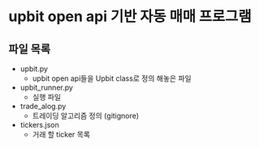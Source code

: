 # upbit open api 기반 자동 매매 프로그램
## 파일 목록
- upbit.py
  - upbit open api들을 Upbit class로 정의 해놓은 파일
- upbit_runner.py
  - 실행 파일
- trade_alog.py
  - 트레이딩 알고리즘 정의 (gitignore)
- tickers.json
  - 거래 할 ticker 목록